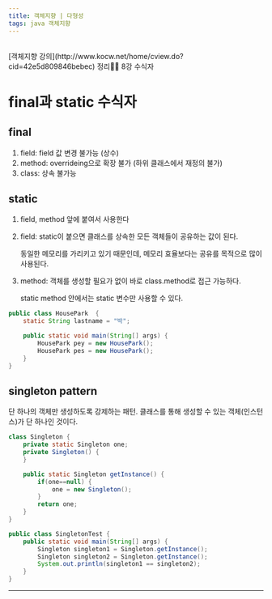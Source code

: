 ```yaml
---
title: 객체지향 | 다형성
tags: java 객체지향
---
```


<br/>
[객체지향 강의](http://www.kocw.net/home/cview.do?cid=42e5d809846bebec) 정리✍🏻 8강 수식자 <br/>
<!--more-->


# final과 static 수식자

## final

1. field: field 값 변경 불가능 (상수)
2. method: overrideing으로 확장 불가 (하위 클래스에서 재정의 불가)
3. class: 상속 불가능



## static

1. field, method 앞에 붙여서 사용한다

2. field: static이 붙으면 클래스를 상속한 모든 객체들이 공유하는 값이 된다.

   동일한 메모리를 가리키고 있기 때문인데, 메모리 효율보다는 공유를 목적으로 많이 사용된다.

3. method: 객체를 생성할 필요가 없이 바로 class.method로 접근 가능하다.

   static method 안에서는 static 변수만 사용할 수 있다.

```java
public class HousePark  {
    static String lastname = "박";

    public static void main(String[] args) {
        HousePark pey = new HousePark();
        HousePark pes = new HousePark();
    }
}
```



## singleton pattern

단 하나의 객체만 생성하도록 강제하는 패턴. 클래스를 통해 생성할 수 있는 객체(인스턴스)가 단 하나인 것이다.

```java
class Singleton {
    private static Singleton one;
    private Singleton() {
    }

    public static Singleton getInstance() {
        if(one==null) {
            one = new Singleton();
        }
        return one;
    }
}

public class SingletonTest {
    public static void main(String[] args) {
        Singleton singleton1 = Singleton.getInstance();
        Singleton singleton2 = Singleton.getInstance();
        System.out.println(singleton1 == singleton2);
    }
}
```



---
